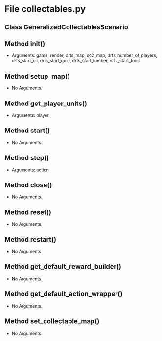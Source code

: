 # File collectables.py

## Class GeneralizedCollectablesScenario

## Method __init__()

* Arguments: game, render, drts_map, sc2_map, drts_number_of_players, drts_start_oil, drts_start_gold, drts_start_lumber, drts_start_food

## Method setup_map()

* No Arguments.

## Method get_player_units()

* Arguments: player

## Method start()

* No Arguments.

## Method step()

* Arguments: action

## Method close()

* No Arguments.

## Method reset()

* No Arguments.

## Method restart()

* No Arguments.

## Method get_default_reward_builder()

* No Arguments.

## Method get_default_action_wrapper()

* No Arguments.

## Method set_collectable_map()

* No Arguments.

